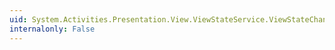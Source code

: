 ```yaml
---
uid: System.Activities.Presentation.View.ViewStateService.ViewStateChanged
internalonly: False
---
```

